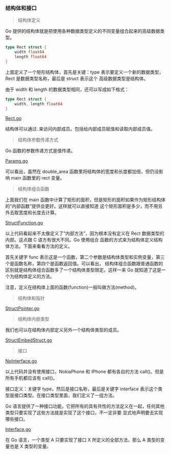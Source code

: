 ### 结构体和接口

> 结构体定义

Go 提供的结构体就是把使用各种数据类型定义的不同变量组合起来的高级数据类型。

```go
type Rect struct {
	width float64
	length float64
}
```

上面定义了一个矩形结构体，首先是关键：type 表示要定义一个新的数据类型，Rect 是数据类型名称，最后是 struct 表示这个
高级数据类型是结构体。

由于 width 和 length 的数据类型相同，还可以写成如下格式：

```go
type Rect struct {
	width, length float64
}
```

[Rect.go](Rect.go)

结构体可以通过`.`来访问内部成员。包括给内部成员赋值和读取内部成员值。


> 结构体参数传递方式

Go 函数的参数传递方式是值传递。

[Params.go](Params.go)

可以看出，虽然在 double_area 函数里将结构体的宽度和长度都加倍，但仍没影响 main 函数里的 rect 变量。


> 结构体组合函数

上面我们在 main 函数中计算了矩形的面积，但是矩形的面积如果作为矩形结构体的“内部函数”提供会更好。这样就可以直接知道
这个矩形面积是多少，而不用另外去取宽度和长度去计算。

[StructFunction.go](StructFunction.go)

以上代码看起来不太像定义了“内部方法”，因为根本没有定义在 Rect 数据类型的内部。这点跟 C 语方有很大不同。Go 使用组合
函数的方式来为结构体定义结构体方法。下面来看看方法的定义。

首先关键字 func 表示这是一个函数，第二个参数是结构体类型和实例变量，第三个是函数名称，第四个是函数返回值。可以看出，
结构体组合函数跟普通函数的区别就是结构体组合函数多了一个结构体类型限定。这样一来 Go 就知道了这是一个为结构体定义的方法。

注意，定义在结构体上面的函数(function)一般叫做方法(method)。


> 结构体和指针

[StructPointer.go](StructPointer.go)


> 结构体内嵌类型

我们也可以在结构体内部定义另外一个结构体类型的成员。

[StructEmbedStruct.go](StructEmbedStruct.go)


> 接口

[NoInterface.go](NoInterface.go)

以上代码并没有使用接口，NokiaPhone 和 IPhone 都有各自的方法 call()。但是所有手机都应该有 call()。

接口定义：关键字 type，然后是接口名称，最后是关键字 interface 表示这个类型是接口类型。在接口类型里面，我们定义了一组方法。

Go 语言提供了一种接口功能，它把所有的具有共性的方法定义在一起，任何其他类型只要实现了这些方法就是实现了这个接口，不一定非要
显式地声明要去实现哪些接口。

[Interface.go](Interface.go)

在 Go 语言，一个类型 A 只要实现了接口 X 所定义的全部方法，那么 A 类型的变量也是 X 类型的变量。
